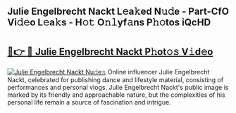 ## Julie Engelbrecht Nackt L𝚎a𝚔ed N𝚞𝚍e - Part-CfO Vi𝚍𝚎o L𝚎a𝚔s - H𝚘𝚝 O𝚗𝚕yf𝚊ns P𝚑𝚘tos iQcHD

# <h2><a href="http://kf407zb.oniu.top/?m=Julie+Engelbrecht+Nackt">🔗👉 🔴 Julie Engelbrecht Nackt P𝚑ot𝚘𝚜 V𝚒d𝚎o</a></h2>

[![Julie Engelbrecht Nackt Nu𝚍e𝚜](https://i.imgur.com/0qMVB7G.gif)](http://kf407zb.oniu.top/?m=Julie+Engelbrecht+Nackt)
Online influencer Julie Engelbrecht Nackt, celebrated for publishing dance and lifestyle material, consisting of performances and personal vlogs. Julie Engelbrecht Nackt's public image is marked by its friendly and approachable nature, but the complexities of his personal life remain a source of fascination and intrigue.  
